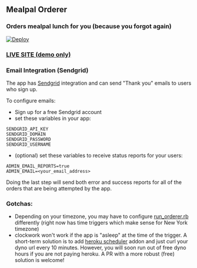 ## Mealpal Orderer

### Orders mealpal lunch for you (because you forgot again)

[![Deploy](https://www.herokucdn.com/deploy/button.svg)](https://heroku.com/deploy)

### [LIVE SITE (demo only)](https://mealpal-orderer.herokuapp.com/)

### Email Integration (Sendgrid)
The app has [Sendgrid](https://app.sendgrid.com/) integration and can send "Thank you" emails to users who sign up.

To configure emails:

- Sign up for a free Sendgrid account
- set these variables in your app:

```
SENDGRID_API_KEY
SENDGRID_DOMAIN
SENDGRID_PASSWORD
SENDGRID_USERNAME
```

- (optional) set these variables to receive status reports for your users:

```
ADMIN_EMAIL_REPORTS=true
ADMIN_EMAIL=<your_email_address>
```

Doing the last step will send both error and success reports for all of the orders that are being attempted by the app.

### Gotchas:
- Depending on your timezone, you may have to configure [run_orderer.rb](app/commands/run_orderer.rb) differently (right now has time triggers which make sense for New York timezone)
- clockwork won't work if the app is "asleep" at the time of the trigger. A short-term solution is to add [heroku scheduler](https://elements.heroku.com/addons/scheduler) addon and just curl your dyno url every 10 minutes. However, you will soon run out of free dyno hours if you are not paying heroku. A PR with a more robust (free) solution is welcome!
